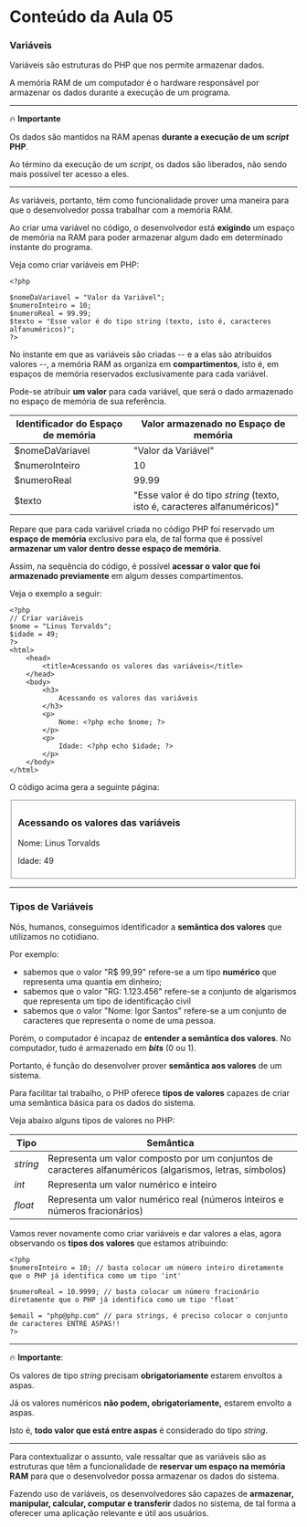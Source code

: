 # Conteúdo da Aula 05



### Variáveis



Variáveis são estruturas do PHP que nos permite armazenar dados.

A memória RAM de um computador é o hardware responsável por armazenar os dados durante a execução de um programa.



---

:fire: **Importante**

Os dados são mantidos na RAM apenas **durante a execução de um *script* PHP**.

Ao término da execução de um *script*, os dados são liberados, não sendo mais possível ter acesso a eles.

---



As variáveis, portanto, têm como funcionalidade prover uma maneira para que o desenvolvedor possa trabalhar com a memória RAM.

Ao criar uma variável no código, o desenvolvedor está **exigindo** um espaço de memória na RAM para poder armazenar algum dado em determinado instante do programa.



Veja como criar variáveis em PHP:

```php+HTML
<?php

$nomeDaVariavel = "Valor da Variável";
$numeroInteiro = 10;
$numeroReal = 99.99;
$texto = "Esse valor é do tipo string (texto, isto é, caracteres alfanuméricos)";
?>
```

No instante em que as variáveis são criadas -- e a elas são atribuídos valores --, a memória RAM as organiza em **compartimentos**, isto é, em espaços de memória reservados exclusivamente para cada variável.

Pode-se atribuir **um valor** para cada variável, que será o dado armazenado no espaço de memória de sua referência.

| Identificador do Espaço de memória | Valor armazenado no Espaço de memória                        |
| ---------------------------------- | ------------------------------------------------------------ |
| $nomeDaVariavel                    | "Valor da Variável"                                          |
| $numeroInteiro                     | 10                                                           |
| $numeroReal                        | 99.99                                                        |
| $texto                             | "Esse valor é do tipo *string* (texto, isto é, caracteres alfanuméricos)" |

Repare que para cada variável criada no código PHP foi reservado um **espaço de memória** exclusivo para ela, de tal forma que é possível **armazenar um valor dentro desse espaço de memória**.



Assim, na sequência do código, é possível **acessar o valor que foi armazenado previamente** em algum desses compartimentos.



Veja o exemplo a seguir:

```php+HTML
<?php
// Criar variáveis
$nome = "Linus Torvalds";
$idade = 49;
?>
<html>
    <head>
        <title>Acessando os valores das variáveis</title>
    </head>
    <body>
        <h3>
            Acessando os valores das variáveis
        </h3>
        <p>
            Nome: <?php echo $nome; ?>
        </p>
        <p>
            Idade: <?php echo $idade; ?>
        </p>
    </body>
</html>
```

O código acima gera a seguinte página:

<fieldset>

<h3>Acessando os valores das variáveis</h3>

<p>Nome: Linus Torvalds</p>

<p>Idade: 49</p>

</fieldset>



---



### Tipos de Variáveis



Nós, humanos, conseguimos identificador a **semântica dos valores** que utilizamos no cotidiano.

Por exemplo: 

- sabemos que o valor "R$ 99,99" refere-se a um tipo **numérico** que representa uma quantia em dinheiro;
- sabemos que o valor "RG: 1.123.456" refere-se a conjunto de algarismos que representa um tipo de identificação civil
- sabemos que o valor "Nome: Igor Santos" refere-se a um conjunto de caracteres que representa o nome de uma pessoa.



Porém, o computador é incapaz de **entender a semântica dos valores**. No computador, tudo é armazenado em ***bits*** (0 ou 1).

Portanto, é função do desenvolver prover **semântica aos valores** de um sistema.



Para facilitar tal trabalho, o PHP oferece **tipos de valores** capazes de criar uma semântica básica para os dados do sistema.

Veja abaixo alguns tipos de valores no PHP:

| Tipo     | Semântica                                                    |
| -------- | ------------------------------------------------------------ |
| *string* | Representa um valor composto por um conjuntos de caracteres alfanuméricos (algarismos, letras, símbolos) |
| *int*    | Representa um valor numérico e inteiro                       |
| *float*  | Representa um valor numérico real (números inteiros e números fracionários) |

Vamos rever novamente como criar variáveis e dar valores a elas, agora observando os **tipos dos valores** que estamos atribuindo:

```php+HTML
<?php 
$numeroInteiro = 10; // basta colocar um número inteiro diretamente que o PHP já identifica como um tipo 'int'

$numeroReal = 10.9999; // basta colocar um número fracionário diretamente que o PHP já identifica como um tipo 'float'

$email = "php@php.com" // para strings, é preciso colocar o conjunto de caracteres ENTRE ASPAS!!
?>
```



---

:fire: **Importante**:

Os valores de tipo *string* precisam **obrigatoriamente** estarem envoltos a aspas.

Já os valores numéricos **não podem, obrigatoriamente,** estarem envolto a aspas.

Isto é, **todo valor que está entre aspas** é considerado do tipo *string*.

---



Para contextualizar o assunto, vale ressaltar que as variáveis são as estruturas que têm a funcionalidade de **reservar um espaço na memória RAM** para que o desenvolvedor possa armazenar os dados do sistema.

Fazendo uso de variáveis, os desenvolvedores são capazes de **armazenar, manipular, calcular, computar e transferir** dados no sistema, de tal forma a oferecer uma aplicação relevante e útil aos usuários.